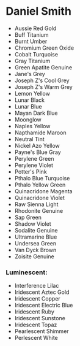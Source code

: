 # Daniel Smith

- Aussie Red Gold
- Buff Titanium
- Burnt Umber
- Chromium Green Oxide
- Cobalt Turquoise
- Gray Titanium
- Green Apatite Genuine
- Jane's Grey
- Joseph Z's Cool Grey
- Joseph Z's Warm Grey
- Lemon Yellow
- Lunar Black
- Lunar Blue
- Mayan Dark Blue
- Moonglow
- Naples Yellow
- Napthamide Maroon
- Neutral Tint
- Nickel Azo Yellow
- Payne's Blue Gray
- Perylene Green
- Perylene Violet
- Potter's Pink
- Pthalo Blue Turquoise
- Pthalo Yellow Green
- Quinacridone Magenta
- Quinacridone Violet
- Raw Sienna Light
- Rhodonite Genuine
- Sap Green
- Shadow Violet
- Sodalite Genuine
- Ultramarine Blue
- Undersea Green
- Van Dyck Brown
- Zoisite Genuine

### Luminescent:

- Interference Lilac
- Iridescent Aztec Gold
- Iridescent Copper
- Iridescent Electric Blue
- Iridescent Ruby
- Iridescent Sunstone
- Iridescent Topaz
- Pearlescent Shimmer
- Perlescent White

